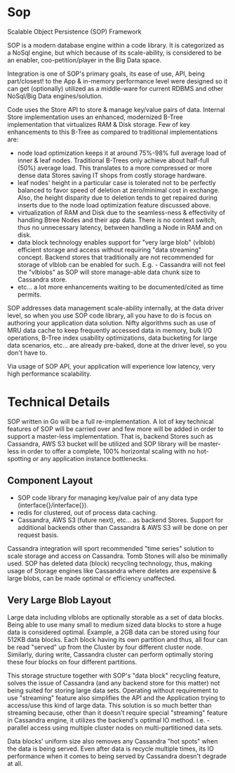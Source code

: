 # Sop

Scalable Object Persistence (SOP) Framework

SOP is a modern database engine within a code library. It is categorized as a NoSql engine, but which because of its scale-ability, is considered to be an enabler, coo-petition/player in the Big Data space.

Integration is one of SOP's primary goals, its ease of use, API, being part/closest! to the App & in-memory performance level were designed so it can get (optionally) utilized as a middle-ware for current RDBMS and other NoSql/Big Data engines/solution.

Code uses the Store API to store & manage key/value pairs of data. Internal Store implementation uses an enhanced, modernized B-Tree implementation that virtualizes RAM & Disk storage. Few of key enhancements to this B-Tree as compared to traditional implementations are:

* node load optimization keeps it at around 75%-98% full average load of inner & leaf nodes. Traditional B-Trees only achieve about half-full (50%) average load. This translates to a more compressed or more dense data Stores saving IT shops from costly storage hardware.
* leaf nodes' height in a particular case is tolerated not to be perfectly balanced to favor speed of deletion at zero/minimal cost in exchange. Also, the height disparity due to deletion tends to get repaired during inserts due to the node load optimization feature discussed above.
* virtualization of RAM and Disk due to the seamless-ness & effectivity of handling Btree Nodes and their app data. There is  no context switch, thus no unnecessary latency, between handling a Node in RAM and on disk.
* data block technology enables support for "very large blob" (vlblob) efficient storage and access without requiring "data streaming" concept. Backend stores that traditionally are not recommended for storage of vlblob can be enabled for such. E.g. - Cassandra will not feel the "vlblobs" as SOP will store manage-able data chunk size to Cassandra store.
* etc... a lot more enhancements waiting to be documented/cited as time permits.

SOP addresses data management scale-ability internally, at the data driver level, so when you use SOP code library, all you have to do is focus on authoring your application data solution. Nifty algorithms such as use of MRU data cache to keep frequently accessed data in memory, bulk I/O operations, B-Tree index usability optimizations, data bucketing for large data scenarios, etc... are already pre-baked, done at the driver level, so you don't have to.

Via usage of SOP API, your application will experience low latency, very high performance scalability.

# Technical Details
SOP written in Go will be a full re-implementation. A lot of key technical features of SOP will be carried over and few more will be added in order to support a master-less implementation. That is, backend Stores such as Cassandra, AWS S3 bucket will be utilized and SOP library will be master-less in order to offer a complete, 100% horizontal scaling with no hot-spotting or any application instance bottlenecks.

## Component Layout
* SOP code library for managing key/value pair of any data type (interface{}/interface{}).
* redis for clustered, out of process data caching.
* Cassandra, AWS S3 (future next), etc... as backend Stores.
Support for additional backends other than Cassandra & AWS S3 will be done on per request basis.

Cassandra integration will sport recommended "time series" solution to scale storage and access on Cassandra. Tomb Stones will also be minimally used. SOP has deleted data (block) recycling technology, thus, making usage of Storage engines like Cassandra where deletes are expensive & large blobs, can be made optimal or efficiency unaffected.

## Very Large Blob Layout
Large data including vlblobs are optionally storable as a set of data blocks. Being able to use many small to medium sized data blocks to store a huge data is considered optimal. Example, a 2GB data can be stored using four 512KB data blocks. Each block having its own partition and thus, all four can be read "served" up from the Cluster by four different cluster node. Similarly, during write, Cassandra cluster can perform optimally storing these four blocks on four different partitions.

This storage structure together with SOP's "data block" recycling feature, solves the issue of Cassandra (and any backend store for this matter) not being suited for storing large data sets. Operating without requirement to use "streaming" feature also simplifies the API and the Application trying to access/use this kind of large data.
This solution is so much better than streaming because, other than it doesn't require special "streaming" feature in Cassandra engine, it utilizes the backend's optimal IO method. i.e. - parallel access using multiple cluster nodes on multi-partitioned data sets.

Data blocks' uniform size also removes any Cassandra "hot spots" when the data is being served. Even after data is recycle multiple times, its IO performance when it comes to being served by Cassandra doesn't degrade at all.
